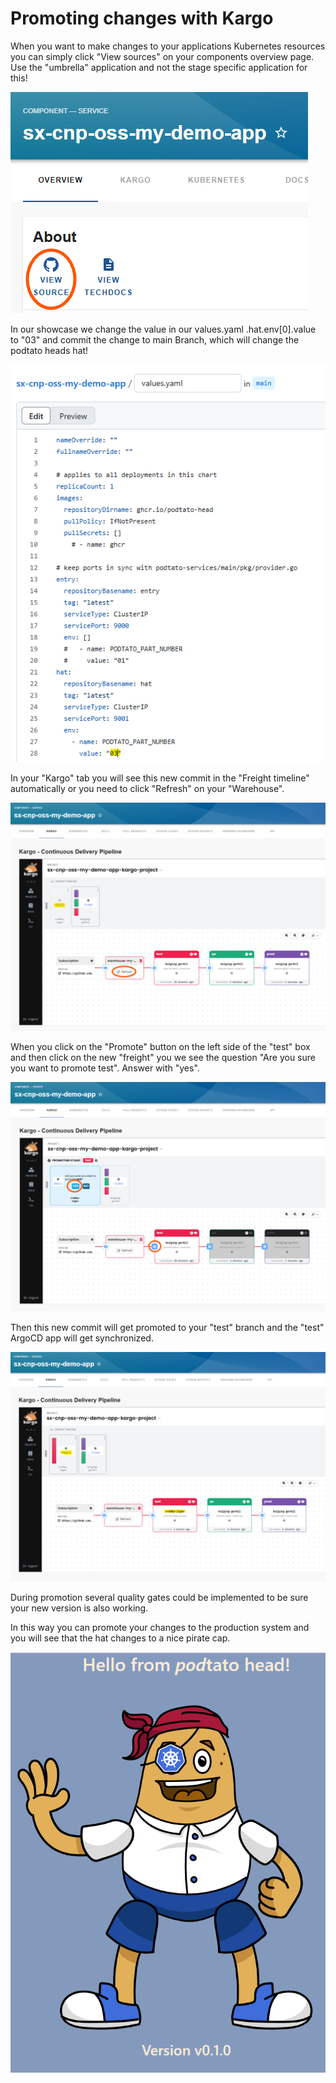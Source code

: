 # Promoting changes with Kargo

When you want to make changes to your applications Kubernetes resources you can simply click "View sources" on your components overview page. Use the "umbrella" application and not the stage specific application for this!

![image](../../img/app-changing-and-promoting-app-1.png)

In our showcase we change the value in our values.yaml .hat.env[0].value to "03" and commit the change to main Branch,
which will change the podtato heads hat!

![image](../../img/app-changing-and-promoting-app-2.png)

In your "Kargo" tab you will see this new commit in the "Freight timeline" automatically or you need to click "Refresh" on your "Warehouse".

![image](../../img/app-changing-and-promoting-app-3.png)

When you click on the "Promote" button on the left side of the "test" box and then click on the new "freight" you we see the question
"Are you sure you want to promote test". Answer with "yes".

![image](../../img/app-changing-and-promoting-app-4.png)

Then this new commit will get promoted to your "test" branch and the "test" ArgoCD app will get synchronized.

![image](../../img/app-changing-and-promoting-app-5.png)

During promotion several quality gates could be implemented to be sure your new version is also working.

In this way you can promote your changes to the production system and you will see that the hat changes to a nice pirate cap.

![image](../../img/app-changing-and-promoting-app-6.png)

